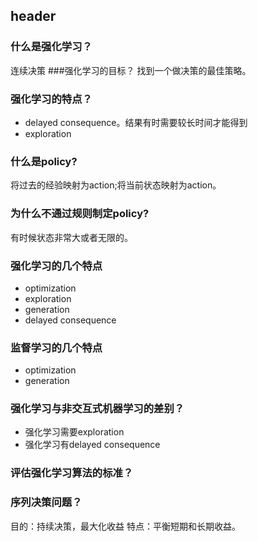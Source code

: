 ## header
### 什么是强化学习？
连续决策
###强化学习的目标？
找到一个做决策的最佳策略。
### 强化学习的特点？
- delayed consequence。结果有时需要较长时间才能得到
- exploration
### 什么是policy?
将过去的经验映射为action;将当前状态映射为action。
### 为什么不通过规则制定policy?
有时候状态非常大或者无限的。
### 强化学习的几个特点
- optimization
- exploration
- generation
- delayed consequence

### 监督学习的几个特点
- optimization 
- generation

### 强化学习与非交互式机器学习的差别？
- 强化学习需要exploration
- 强化学习有delayed consequence

### 评估强化学习算法的标准？

### 序列决策问题？
目的：持续决策，最大化收益
特点：平衡短期和长期收益。